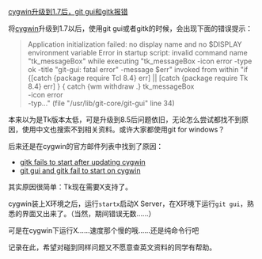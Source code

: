 [cygwin升级到1.7后，git gui和gitk报错](http://zengrong.net/post/1554.htm)

将[cygwin](http://www.cygwin.com)升级到1.7以后，使用git gui或者gitk的时候，会出现下面的错误提示：

>Application initialization failed: no display name and no $DISPLAY environment variable
>Error in startup script: invalid command name "tk_messageBox"
>    while executing
>"tk_messageBox  -icon error  -type ok  -title "git-gui: fatal error"  -message $err"
>    invoked from within
>"if {[catch {package require Tcl 8.4} err]
> || [catch {package require Tk  8.4} err]
>} {
>        catch {wm withdraw .}
>        tk_messageBox \
>                -icon error \
>                -typ..."
>    (file "/usr/lib/git-core/git-gui" line 34)

本来以为是Tk版本太低，可是升级到8.5后问题依旧，无论怎么尝试都找不到原因，使用中文也搜索不到相关资料。或许大家都使用git for windows？

后来还是在cygwin的官方邮件列表中找到了原因：

* [gitk fails to start after updating cygwin](http://cygwin.com/ml/cygwin/2012-02/msg00324.html)
* [git gui and gitk fail to start on cygwin](http://cygwin.com/ml/cygwin/2011-08/msg00478.html)

其实原因很简单：Tk现在需要X支持了。

cygwin装上X环境之后，运行`startx`启动X Server，在X环境下运行`git gui`，熟悉的界面又出来了。（当然，期间错误无数……）

可是在cygwin下运行X……速度那个慢的哦……还是纯命令行吧

记录在此，希望对碰到同样问题又不愿意查英文资料的同学有帮助。
